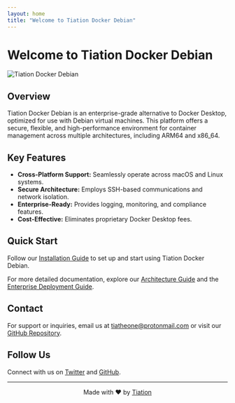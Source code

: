 ```yaml
---
layout: home
title: "Welcome to Tiation Docker Debian"
---
```


# Welcome to Tiation Docker Debian

![Tiation Docker Debian](docs/images/tiation-docker-debian-logo.png)

## Overview

Tiation Docker Debian is an enterprise-grade alternative to Docker Desktop, optimized for use with Debian virtual machines. This platform offers a secure, flexible, and high-performance environment for container management across multiple architectures, including ARM64 and x86_64.

## Key Features

- **Cross-Platform Support:** Seamlessly operate across macOS and Linux systems.
- **Secure Architecture:** Employs SSH-based communications and network isolation.
- **Enterprise-Ready:** Provides logging, monitoring, and compliance features.
- **Cost-Effective:** Eliminates proprietary Docker Desktop fees.

## Quick Start

Follow our [Installation Guide](/tiation-docker-debian/docs/INSTALLATION) to set up and start using Tiation Docker Debian.

For more detailed documentation, explore our [Architecture Guide](/tiation-docker-debian/docs/ARCHITECTURE) and the [Enterprise Deployment Guide](/tiation-docker-debian/docs/ENTERPRISE_DEPLOYMENT).

## Contact

For support or inquiries, email us at [tiatheone@protonmail.com](mailto:tiatheone@protonmail.com) or visit our [GitHub Repository](https://github.com/tiaastor/tiation-docker-debian).

## Follow Us

Connect with us on [Twitter](https://twitter.com/tiation) and [GitHub](https://github.com/tiation).

---

<div align="center">
  Made with ❤️ by <a href="https://tiation.com">Tiation</a>
</div>

